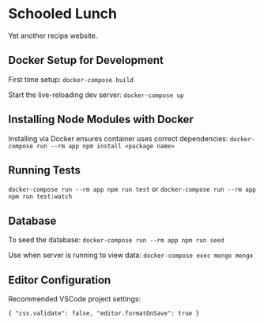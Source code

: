 # Schooled Lunch

Yet another recipe website.

## Docker Setup for Development

First time setup:
`docker-compose build`

Start the live-reloading dev server:
`docker-compose up`

## Installing Node Modules with Docker

Installing via Docker ensures container uses correct dependencies:
`docker-compose run --rm app npm install <package name>`

## Running Tests

`docker-compose run --rm app npm run test`
or
`docker-compose run --rm app npm run test:watch`

## Database

To seed the database:
`docker-compose run --rm app npm run seed`

Use when server is running to view data:
`docker-compose exec mongo mongo`

## Editor Configuration

Recommended VSCode project settings:

`{ "css.validate": false, "editor.formatOnSave": true }`
